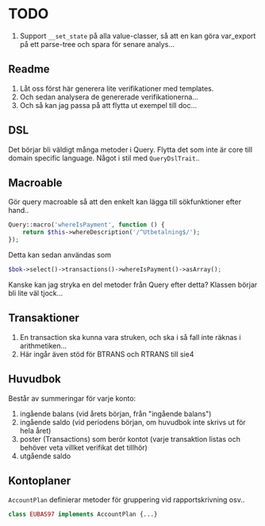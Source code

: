 # TODO

1. Support `__set_state` på alla value-classer, så att en kan göra
   var_export på ett parse-tree och spara för senare analys...

## Readme

1. Låt oss först här generera lite verifikationer med templates.
1. Och sedan analysera de genererade verifikationerna...
1. Och så kan jag passa på att flytta ut exempel till doc...

## DSL

Det börjar bli väldigt många metoder i Query. Flytta det som inte är core till
domain specific language. Något i stil med `QueryDslTrait`..

## Macroable

Gör query macroable så att den enkelt kan lägga till sökfunktioner efter hand..

```php
Query::macro('whereIsPayment', function () {
    return $this->whereDescription('/^Utbetalning$/');
});
```

Detta kan sedan användas som

```php
$bok->select()->transactions()->whereIsPayment()->asArray();
```

Kanske kan jag stryka en del metoder från Query efter detta? Klassen börjar bli
lite väl tjock...

## Transaktioner

1. En transaction ska kunna vara struken, och ska i så fall inte räknas i arithmetiken...
1. Här ingår även stöd för BTRANS och RTRANS till sie4

## Huvudbok

Består av summeringar för varje konto:

1. ingående balans (vid årets början, från "ingående balans")
1. ingående saldo (vid periodens början, om huvudbok inte skrivs ut för hela året)
1. poster (Transactions) som berör kontot (varje transaktion listas och behöver veta villket verifikat det tillhör)
1. utgående saldo

## Kontoplaner

`AccountPlan` definierar metoder för gruppering vid rapportskrivning osv..

```php
class EUBAS97 implements AccountPlan {...}
```
